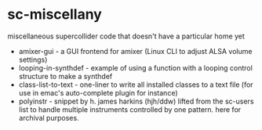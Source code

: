 # sc-miscellany
miscellaneous supercollider code that doesn't have a particular home yet

- amixer-gui - a GUI frontend for amixer (Linux CLI to adjust ALSA volume settings)
- looping-in-synthdef - example of using a function with a looping control structure to make a synthdef
- class-list-to-text - one-liner to write all installed classes to a text file (for use in emac's auto-complete plugin for instance)
- polyinstr - snippet by h. james harkins (hjh/ddw) lifted from the sc-users list to handle multiple instruments controlled by one pattern. here for archival purposes.
